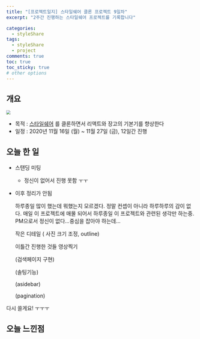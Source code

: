 ```yaml
---
title: "[프로젝트일지] 스타일쉐어 클론 프로젝트 9일차"
excerpt: "2주간 진행하는 스타일쉐어 프로젝트를 기록합니다"

categories:
  - styleShare
tags:
  - styleShare
  - project
comments: true
toc: true
toc_sticky: true
# other options
---
```


## 개요

<img src="https://i.ibb.co/h2xWRXL/2020-11-16-6-27-04.png" style="zoom:67%;" />

- 목적 : [스타일쉐어](https://www.styleshare.kr/) 를 클론하면서 리액트와 장고의 기본기를 향상한다
- 일정 : 2020년 11월 16일 (월) ~ 11월 27일 (금), 12일간 진행

## 오늘 한 일

- 스탠딩 미팅
  
  - 정신이 없어서 진행 못함 ㅜㅜ
  
- 이후 정리가 안됨

  

  하루종일 많이 했는데 뭐했는지 모르겠다. 정말 컨셉이 아니라 하루하루의 감이 없다. 매일 이 프로젝트에 매몰 되어서 하루종일 이 프로젝트와 관련된 생각만 하는중. PM으로서 정신이 없다...중심을 잡아야 하는데...

  

  작은 디테일 ( 사진 크기 조정, outline)

  이틀간 진행한 것들 영상찍기

  (검색페이지 구현)

  (솔팅기능)

  (asidebar)

  (pagination)

다시 쓸게요! ㅜㅜㅜ



## 오늘 느낀점
